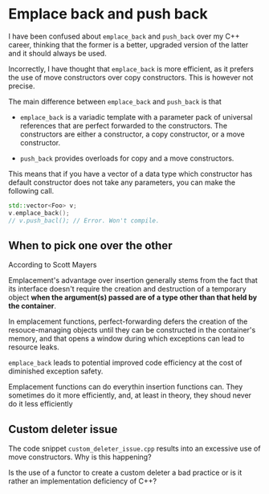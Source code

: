 # Emplace back and push back

I have been confused about `emplace_back` and `push_back` over my C++ career,
thinking that the former is a better, upgraded version of the latter and it
should always be used. 

Incorrectly, I have thought that `emplace_back` is more efficient, as it 
prefers the use of move constructors over copy constructors. This is however 
not precise.

The main difference between `emplace_back` and `push_back` is that 
- `emplace_back` is a variadic template with a parameter pack of universal 
references that are perfect forwarded to the constructors. The constructors are
either a constructor, a copy constructor, or a move constructor.

- `push_back` provides overloads for copy and a move constructors.

This means that if you have a vector of a data type which constructor has
default constructor does not take any parameters, you can make the following
call.

```c++
std::vector<Foo> v;
v.emplace_back();
// v.push_bacl(); // Error. Won't compile.
```

## When to pick one over the other

According to Scott Mayers

Emplacement's advantage over insertion generally stems from the fact that
its interface doesn't require the creation and destruction of a temporary
object **when the argument(s) passed are of a type other than that held
by the container**.

In emplacement functions, perfect-forwarding defers the creation of the 
resouce-managing objects until they can be constructed in the container's
memory, and that opens a window during which exceptions can lead to 
resource leaks.

`emplace_back` leads to potential improved code efficiency at the cost of
diminished exception safety.

Emplacement functions can do everythin insertion functions can. They 
sometimes do it more efficiently, and, at least in theory, they shoud never
do it less efficiently


## Custom deleter issue
The code snippet `custom_deleter_issue.cpp` results into an excessive use 
of move constructors. Why is this happening?

Is the use of a functor to create a custom deleter a bad practice or is it 
rather an implementation deficiency of C++?
